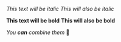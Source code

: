 *This text will be italic*
_This will also be italic_

**This text will be bold**
__This will also be bold__

_You **can** combine them_
🎄
